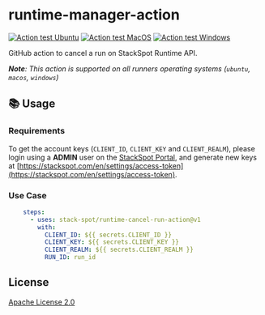 # runtime-manager-action

[![Action test Ubuntu](https://github.com/stack-spot/runtime-cancel-run-action/actions/workflows/action-test-ubuntu.yaml/badge.svg)](https://github.com/stack-spot/runtime-cancel-run-action/actions/workflows/action-test-ubuntu.yaml) [![Action test MacOS](https://github.com/stack-spot/runtime-cancel-run-action/actions/workflows/action-test-macos.yaml/badge.svg)](https://github.com/stack-spot/runtime-cancel-run-action/actions/workflows/action-test-macos.yaml) [![Action test Windows](https://github.com/stack-spot/runtime-cancel-run-action/actions/workflows/action-test-windows.yaml/badge.svg)](https://github.com/stack-spot/runtime-cancel-run-action/actions/workflows/action-test-windows.yaml)

GitHub action to cancel a run on StackSpot Runtime API.

_**Note**: This action is supported on all runners operating systems (`ubuntu`, `macos`, `windows`)_

## 📚 Usage

### Requirements

To get the account keys (`CLIENT_ID`, `CLIENT_KEY` and `CLIENT_REALM`), please login using a **ADMIN** user on the [StackSpot Portal](https://stackspot.com), and generate new keys at [https://stackspot.com/en/settings/access-token](https://stackspot.com/en/settings/access-token).

### Use Case

```yaml
    steps:
      - uses: stack-spot/runtime-cancel-run-action@v1
        with:
          CLIENT_ID: ${{ secrets.CLIENT_ID }}
          CLIENT_KEY: ${{ secrets.CLIENT_KEY }}
          CLIENT_REALM: ${{ secrets.CLIENT_REALM }}
          RUN_ID: run_id
```



## License

[Apache License 2.0](https://github.com/stack-spot/runtime-cancel-run-action/blob/main/LICENSE)